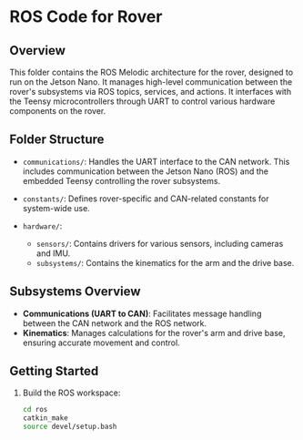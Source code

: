# ROS Code for Rover

## Overview

This folder contains the ROS Melodic architecture for the rover, designed to run on the Jetson Nano. It manages high-level communication between the rover's subsystems via ROS topics, services, and actions. It interfaces with the Teensy microcontrollers through UART to control various hardware components on the rover.

## Folder Structure

- `communications/`: Handles the UART interface to the CAN network. This includes communication between the Jetson Nano (ROS) and the embedded Teensy controlling the rover subsystems.
  
- `constants/`: Defines rover-specific and CAN-related constants for system-wide use.

- `hardware/`:
  - `sensors/`: Contains drivers for various sensors, including cameras and IMU.
  - `subsystems/`: Contains the kinematics for the arm and the drive base.

## Subsystems Overview

- **Communications (UART to CAN)**: Facilitates message handling between the CAN network and the ROS network.
- **Kinematics**: Manages calculations for the rover's arm and drive base, ensuring accurate movement and control.

## Getting Started

1. Build the ROS workspace:
   ```bash
   cd ros
   catkin_make
   source devel/setup.bash
